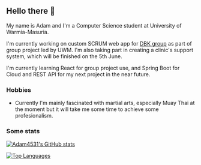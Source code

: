 ## Hello there 👋

My name is Adam and I'm a Computer Science student at University of Warmia-Masuria.

I'm currently working on custom SCRUM web app for [DBK group](https://grupadbk.com/) as part of group project led by UWM. I'm also taking part in creating a clinic's support system, which will be finished on the 5th June.

I'm currently learning React for group project use, and Spring Boot for Cloud and REST API for my next project in the near future.


### Hobbies

- Currently I'm mainly fascinated with martial arts, especially Muay Thai at the moment but it will take me some time to achieve some profesionalism.


<!-- ### Repos -->



### Some stats
[![Adam4531's GitHub stats](https://github-readme-stats.vercel.app/api?username=adam4531&show_icons=true&theme=transparent)
](https://github.com/anuraghazra/github-readme-stats)

[![Top Languages](https://github-readme-stats.vercel.app/api/top-langs/?username=adam4531&layout=compact)](https://github.com/anuraghazra/github-readme-stats)

<!--
**Adam4531/Adam4531** is a ✨ _special_ ✨ repository because its `README.md` (this file) appears on your GitHub profile.

Here are some ideas to get you started:

- 🔭 I’m currently working on ...
- 🌱 I’m currently learning ...
- 👯 I’m looking to collaborate on ...
- 🤔 I’m looking for help with ...
- 💬 Ask me about ...
- 📫 How to reach me: ...
- 😄 Pronouns: ...
- ⚡ Fun fact: ...
-->
